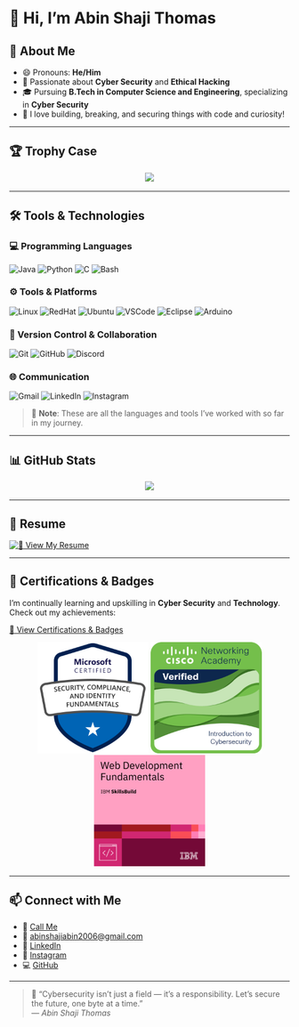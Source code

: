 # 👋 Hi, I’m Abin Shaji Thomas

## 📘 About Me

- 😄 Pronouns: **He/Him**  
- 👀 Passionate about **Cyber Security** and **Ethical Hacking**  
- 🎓 Pursuing **B.Tech in Computer Science and Engineering**, specializing in **Cyber Security**  
- 🚀 I love building, breaking, and securing things with code and curiosity!

---

## 🏆 Trophy Case

<div align="center">
  <img src="https://github-profile-trophy.vercel.app/?username=Abin-Shaji-Thomas&theme=darkhub&row=1&margin-w=15&margin-h=15" />
</div>

---

## 🛠️ Tools & Technologies

### 💻 Programming Languages
![Java](https://skillicons.dev/icons?i=java)
![Python](https://skillicons.dev/icons?i=py)
![C](https://skillicons.dev/icons?i=c)
![Bash](https://skillicons.dev/icons?i=bash)

### ⚙️ Tools & Platforms
![Linux](https://skillicons.dev/icons?i=linux)
![RedHat](https://skillicons.dev/icons?i=redhat)
![Ubuntu](https://skillicons.dev/icons?i=ubuntu)
![VSCode](https://skillicons.dev/icons?i=vscode)
![Eclipse](https://skillicons.dev/icons?i=eclipse)
![Arduino](https://skillicons.dev/icons?i=arduino)

### 🔗 Version Control & Collaboration
![Git](https://skillicons.dev/icons?i=git)
![GitHub](https://skillicons.dev/icons?i=github)
![Discord](https://skillicons.dev/icons?i=discord)

### 🌐 Communication
![Gmail](https://skillicons.dev/icons?i=gmail)
![LinkedIn](https://skillicons.dev/icons?i=linkedin)
![Instagram](https://skillicons.dev/icons?i=instagram)

> 📌 **Note**: These are all the languages and tools I’ve worked with so far in my journey.

---

## 📊 GitHub Stats

<div align="center">
  <img src="https://github-readme-stats.vercel.app/api?username=Abin-Shaji-Thomas&show_icons=true&theme=dark&hide_border=false" />
</div>

---

## 📄 Resume

[![📄 View My Resume](https://img.shields.io/badge/Resume-Click%20Here-blue?style=for-the-badge&logo=adobeacrobatreader)](https://github.com/Abin-Shaji-Thomas/Abin-Shaji-Thomas/blob/main/Resume.pdf)

---

## 🏅 Certifications & Badges

I’m continually learning and upskilling in **Cyber Security** and **Technology**. Check out my achievements:

[🔗 View Certifications & Badges](https://github.com/Abin-Shaji-Thomas/Certifications-and-Badges)

<div align="center">
  <img src="https://github.com/Abin-Shaji-Thomas/Certifications-and-Badges/blob/main/Certifications%20and%20Badges/Microsoft%20Secuirty%2CCompliance%20and%20Identity%20Fundamentals%20Badge.png?raw=true" width="200" />
  <img src="https://github.com/Abin-Shaji-Thomas/Certifications-and-Badges/blob/main/Certifications%20and%20Badges/Cisco%20Introduction%20to%20Cybersecuirty%20Badge.png?raw=true" width="200" />
  <img src="https://github.com/Abin-Shaji-Thomas/Certifications-and-Badges/blob/main/Certifications%20and%20Badges/IBM%20web%20development%20Fundamentals%20Badge.png?raw=true" width="200" />
</div>

---

## 📫 Connect with Me

- 📱 [Call Me](tel:8078071753)
- 📧 [abinshajiabin2006@gmail.com](mailto:abinshajiabin2006@gmail.com)
- 💼 [LinkedIn](https://www.linkedin.com/in/abin-shaji-thomas/)
- 📸 [Instagram](https://www.instagram.com/abin_shaji_thomas/)
- 💻 [GitHub](https://github.com/Abin-Shaji-Thomas)

---

> 🔐 “Cybersecurity isn’t just a field — it’s a responsibility. Let’s secure the future, one byte at a time.”  
> — *Abin Shaji Thomas*

